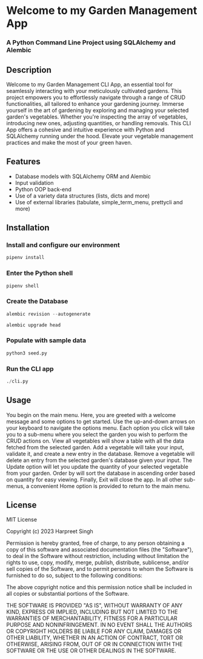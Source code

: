 
# Welcome to my Garden Management App
### A Python Command Line Project using SQLAlchemy and Alembic

## Description
Welcome to my Garden Management CLI App, an essential tool for seamlessly interacting with your meticulously cultivated gardens. This project empowers you to effortlessly navigate through a range of CRUD functionalities, all tailored to enhance your gardening journey. Immerse yourself in the art of gardening by exploring and managing your selected garden's vegetables. Whether you're inspecting the array of vegetables, introducing new ones, adjusting quantities, or handling removals. This CLI App offers a cohesive and intuitive experience with Python and SQLAlchemy running under the hood. Elevate your vegetable management practices and make the most of your green haven.


## Features
+ Database models with SQLAlchemy ORM and Alembic
+ Input validation
+ Python OOP back-end
+ Use of a variety data structures (lists, dicts and more)
+ Use of external libraries (tabulate, simple_term_menu, prettycli and more)


## Installation

### Install and configure our environment
```python
pipenv install
```

### Enter the Python shell
```python
pipenv shell
``` 

### Create the Database
```python
alembic revision --autogenerate
```

```python
alembic upgrade head
```

### Populate with sample data
```python
python3 seed.py
```

### Run the CLI app
```python
./cli.py
```

## Usage
You begin on the main menu. Here, you are greeted with a welcome message and some options to get started. Use the up-and-down arrows on your keyboard to navigate the options menu. Each option you click will take you to a sub-menu where you select the garden you wish to perform the CRUD actions on. View all vegetables will show a table with all the data fetched from the selected garden. Add a vegetable will take your input, validate it, and create a new entry in the database. Remove a vegetable will delete an entry from the selected garden's database given your input. The Update option will let you update the quantity of your selected vegetable from your garden. Order by will sort the database in ascending order based on quantity for easy viewing. Finally, Exit will close the app. In all other sub-menus, a convenient Home option is provided to return to the main menu. 

## License
MIT License

Copyright (c) 2023 Harpreet Singh

Permission is hereby granted, free of charge, to any person obtaining a copy of this software and associated documentation files (the "Software"), to deal in the Software without restriction, including without limitation the rights to use, copy, modify, merge, publish, distribute, sublicense, and/or sell copies of the Software, and to permit persons to whom the Software is furnished to do so, subject to the following conditions:

The above copyright notice and this permission notice shall be included in all copies or substantial portions of the Software.

THE SOFTWARE IS PROVIDED "AS IS", WITHOUT WARRANTY OF ANY KIND, EXPRESS OR IMPLIED, INCLUDING BUT NOT LIMITED TO THE WARRANTIES OF MERCHANTABILITY, FITNESS FOR A PARTICULAR PURPOSE AND NONINFRINGEMENT. IN NO EVENT SHALL THE AUTHORS OR COPYRIGHT HOLDERS BE LIABLE FOR ANY CLAIM, DAMAGES OR OTHER LIABILITY, WHETHER IN AN ACTION OF CONTRACT, TORT OR OTHERWISE, ARISING FROM, OUT OF OR IN CONNECTION WITH THE SOFTWARE OR THE USE OR OTHER DEALINGS IN THE SOFTWARE.